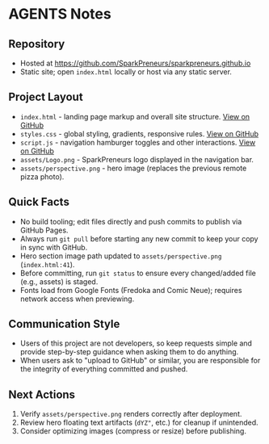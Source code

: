 # AGENTS Notes

## Repository
- Hosted at https://github.com/SparkPreneurs/sparkpreneurs.github.io
- Static site; open `index.html` locally or host via any static server.

## Project Layout
- `index.html` - landing page markup and overall site structure. [View on GitHub](https://github.com/SparkPreneurs/sparkpreneurs.github.io/blob/main/index.html)
- `styles.css` - global styling, gradients, responsive rules. [View on GitHub](https://github.com/SparkPreneurs/sparkpreneurs.github.io/blob/main/styles.css)
- `script.js` - navigation hamburger toggles and other interactions. [View on GitHub](https://github.com/SparkPreneurs/sparkpreneurs.github.io/blob/main/script.js)
- `assets/Logo.png` - SparkPreneurs logo displayed in the navigation bar.
- `assets/perspective.png` - hero image (replaces the previous remote pizza photo).

## Quick Facts
- No build tooling; edit files directly and push commits to publish via GitHub Pages.
- Always run ``git pull`` before starting any new commit to keep your copy in sync with GitHub.
- Hero section image path updated to `assets/perspective.png` (`index.html:41`).
- Before committing, run `git status` to ensure every changed/added file (e.g., assets) is staged.
- Fonts load from Google Fonts (Fredoka and Comic Neue); requires network access when previewing.

## Communication Style
- Users of this project are not developers, so keep requests simple and provide step-by-step guidance when asking them to do anything.
- When users ask to "upload to GitHub" or similar, you are responsible for the integrity of everything committed and pushed.

## Next Actions
1. Verify `assets/perspective.png` renders correctly after deployment.
2. Review hero floating text artifacts (`dYZ"`, etc.) for cleanup if unintended.
3. Consider optimizing images (compress or resize) before publishing.
